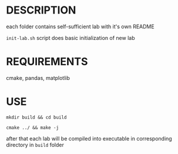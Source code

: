 # DESCRIPTION

each folder contains self-sufficient lab with it's own README

`init-lab.sh` script does basic initialization of new lab

# REQUIREMENTS

cmake, pandas, matplotlib

# USE

`mkdir build && cd build`

`cmake ../ && make -j`

after that each lab will be compiled into executable in corresponding directory in `build` folder
